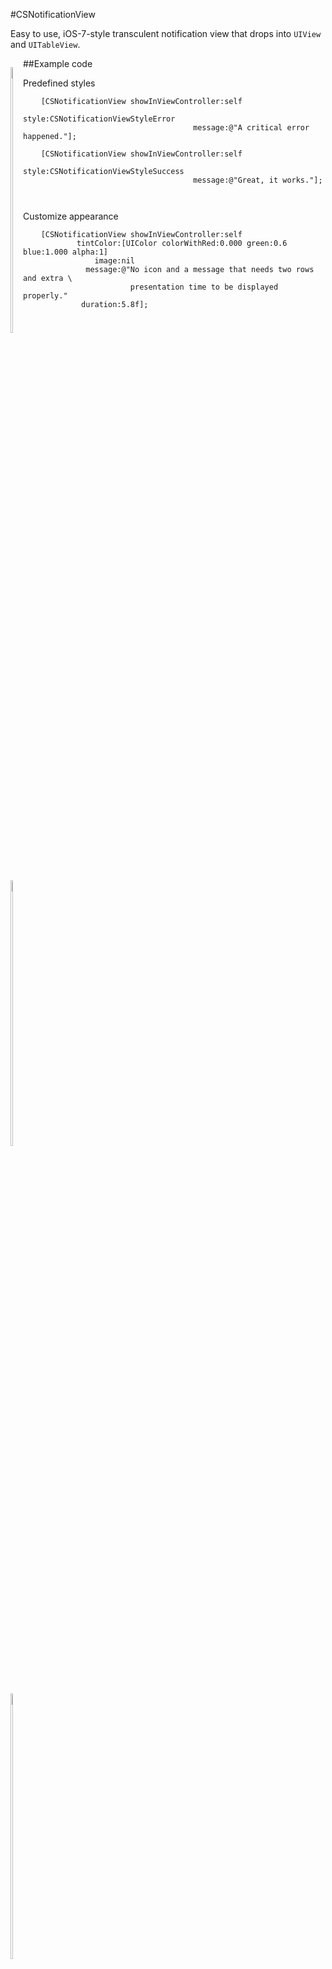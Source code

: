 #CSNotificationView

Easy to use, iOS-7-style transculent notification view that drops into `UIView` and `UITableView`.

<div style="float: left">

<img src="https://f.cloud.github.com/assets/956573/1167993/7edb035a-2098-11e3-9572-34a35cbc288d.png" style="width: 33%;"></img>

<img src="https://f.cloud.github.com/assets/956573/1167994/801ea4e2-2098-11e3-8d56-d856b8040eff.png" style="width: 33%;"></img>


<img src="https://f.cloud.github.com/assets/956573/1167997/81752d2a-2098-11e3-96a3-c99f4b576a1f.png" style="width: 33%;"></img>


</div>

##Example code

Predefined styles

```objc
	[CSNotificationView showInViewController:self
		 								style:CSNotificationViewStyleError
									  message:@"A critical error happened."];
									  
	[CSNotificationView showInViewController:self
										style:CSNotificationViewStyleSuccess
									  message:@"Great, it works."];
									  
									  
```

Customize appearance

```objc
    [CSNotificationView showInViewController:self
            tintColor:[UIColor colorWithRed:0.000 green:0.6 blue:1.000 alpha:1]
                image:nil
              message:@"No icon and a message that needs two rows and extra \
                        presentation time to be displayed properly."
             duration:5.8f];

```
